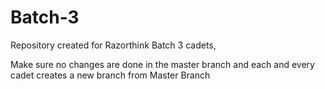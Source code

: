 # Batch-3

Repository created for Razorthink Batch 3 cadets,

Make sure no changes are done in the master branch and each and every cadet creates a new branch from Master Branch
